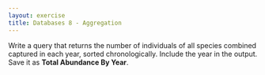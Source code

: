 ```yaml
---
layout: exercise
title: Databases 8 - Aggregation
---
```


Write a query that returns the number of individuals of all species
combined captured in each year, sorted chronologically. Include the year
in the output. Save it as **Total Abundance By Year**.
